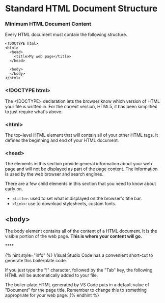 # Standard HTML Document Structure

### Minimum HTML Document Content

Every HTML document must contain the following structure. 

```markup
<!DOCTYPE html>
<html>
  <head>
    <title>My web page</title>
  </head>

  <body>
  </body>
</html>
```

### &lt;!DOCTYPE html&gt;

The &lt;!DOCTYPE&gt; declaration lets the browser know which version of HTML your file is written in. For the current version, HTML5, it has been simplified to just require what's above.

### &lt;html&gt;

The top-level HTML element that will contain all of your other HTML tags. It defines the beginning and end of your HTML document.

### &lt;head&gt;

The elements in this section provide general information about your web page and will not be displayed as part of the page content. The information is used by the web browser and search engines.

There are a few child elements in this section that you need to know about early on.

* `<title>`: used to set what is displayed on the browser's title bar.
* `<link>`: use to download stylesheets, custom fonts.

## &lt;body&gt;

The body element contains all of the content of a HTML document. It is the visible portion of the web page. **This is where your content will go.**

\*\*\*\*

{% hint style="info" %}
Visual Studio Code has a convenient short-cut to generate this boilerplate code.

If you just type the "!" character, followed by the "Tab" key, the following HTML will be automatically added to your file.

The boiler-plate HTML generated by VS Code puts in a default value of "Document" for the page title. Remember to change this to something appropriate for your web page.
{% endhint %}

